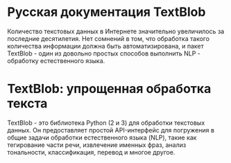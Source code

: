 # Русская документация TextBlob
Количество текстовых данных в Интернете значительно увеличилось за последние десятилетия. Нет сомнений в том, что обработка такого количества информации должна быть автоматизирована, и пакет TextBlob - один из довольно простых способов выполнить NLP - обработку естественного языка.

# TextBlob: упрощенная обработка текста
TextBlob - это библиотека Python (2 и 3) для обработки текстовых данных.  Он предоставляет простой API-интерфейс для погружения в общие задачи обработки естественного языка (NLP), такие как тегирование части речи, извлечение именных фраз, анализ тональности, классификация, перевод и многое другое.
>  

